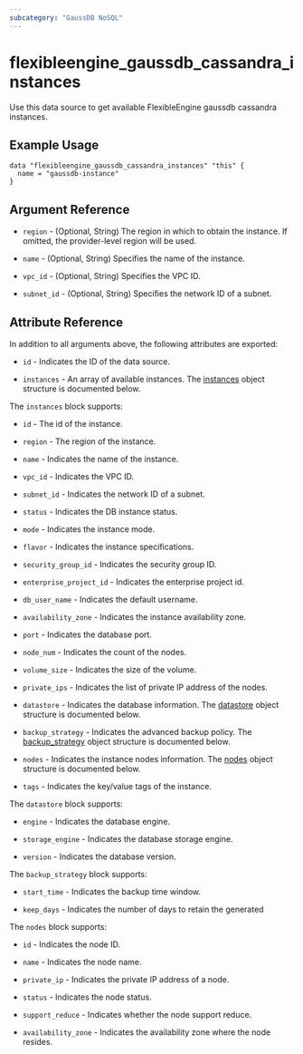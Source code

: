 ```yaml
---
subcategory: "GaussDB NoSQL"
---
```


# flexibleengine_gaussdb_cassandra_instances

Use this data source to get available FlexibleEngine gaussdb cassandra instances.

## Example Usage

```hcl
data "flexibleengine_gaussdb_cassandra_instances" "this" {
  name = "gaussdb-instance"
}
```

## Argument Reference

* `region` - (Optional, String) The region in which to obtain the instance. If omitted, the provider-level region will
  be used.

* `name` - (Optional, String) Specifies the name of the instance.

* `vpc_id` - (Optional, String) Specifies the VPC ID.

* `subnet_id` - (Optional, String) Specifies the network ID of a subnet.

## Attribute Reference

In addition to all arguments above, the following attributes are exported:

* `id` - Indicates the ID of the data source.

* `instances` - An array of available instances. The [instances](#gaussdb_instances) object structure is documented
  below.

<a name="gaussdb_instances"></a>
The `instances` block supports:

* `id` - The id of the instance.

* `region` - The region of the instance.

* `name` - Indicates the name of the instance.

* `vpc_id` - Indicates the VPC ID.

* `subnet_id` - Indicates the network ID of a subnet.

* `status` - Indicates the DB instance status.

* `mode` - Indicates the instance mode.

* `flavor` - Indicates the instance specifications.

* `security_group_id` - Indicates the security group ID.

* `enterprise_project_id` - Indicates the enterprise project id.

* `db_user_name` - Indicates the default username.

* `availability_zone` - Indicates the instance availability zone.

* `port` - Indicates the database port.

* `node_num` - Indicates the count of the nodes.

* `volume_size` - Indicates the size of the volume.

* `private_ips` - Indicates the list of private IP address of the nodes.

* `datastore` - Indicates the database information. The [datastore](#gaussdb_datastore) object structure is documented
  below.

* `backup_strategy` - Indicates the advanced backup policy. The [backup_strategy](#gaussdb_backup_strategy) object
  structure is documented below.

* `nodes` - Indicates the instance nodes information. The [nodes](#gaussdb_nodes) object structure is documented below.

* `tags` - Indicates the key/value tags of the instance.

<a name="gaussdb_datastore"></a>
The `datastore` block supports:

* `engine` - Indicates the database engine.

* `storage_engine` - Indicates the database storage engine.

* `version` - Indicates the database version.

<a name="gaussdb_backup_strategy"></a>
The `backup_strategy` block supports:

* `start_time` - Indicates the backup time window.

* `keep_days` - Indicates the number of days to retain the generated

<a name="gaussdb_nodes"></a>
The `nodes` block supports:

* `id` - Indicates the node ID.

* `name` - Indicates the node name.

* `private_ip` - Indicates the private IP address of a node.

* `status` - Indicates the node status.

* `support_reduce` - Indicates whether the node support reduce.

* `availability_zone` - Indicates the availability zone where the node resides.
